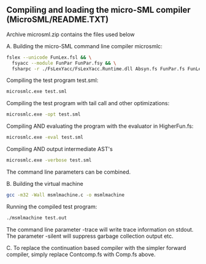 Compiling and loading the micro-SML compiler (MicroSML/README.TXT)
------------------------------------------------------------------

Archive microsml.zip contains the files used below

A. Building the micro-SML command line compiler microsmlc:
```bash
fslex --unicode FunLex.fsl && \
  fsyacc --module FunPar FunPar.fsy && \
  fsharpc -r ./FsLexYacc/FsLexYacc.Runtime.dll Absyn.fs FunPar.fs FunLex.fs TypeInference.fs HigherFun.fs Machine.fs Contcomp.fs ParseTypeAndRun.fs MicroSMLC.fs -o microsmlc.exe
```
   
Compiling the test program test.sml:
```bash
microsmlc.exe test.sml
```
Compiling the test program with tail call and other optimizations:
```bash
microsmlc.exe -opt test.sml
```
Compiling AND evaluating the program with the evaluator in HigherFun.fs:
```bash
microsmlc.exe -eval test.sml
```
Compiling AND output intermediate AST's
```bash
microsmlc.exe -verbose test.sml
```
The command line parameters can be combined.


B. Building the virtual machine
```bash
gcc -m32 -Wall msmlmachine.c -o msmlmachine
```

Running the compiled test program:
```bash
./msmlmachine test.out
```
The command line parameter -trace will write trace information on stdout.  The parameter -silent will suppress garbage collection output etc.

C. To replace the continuation based compiler with the simpler forward
   compiler, simply replace Contcomp.fs with Comp.fs above.
